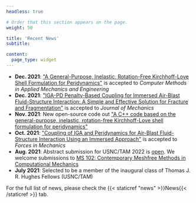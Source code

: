 ```yaml
---
headless: true

# Order that this section appears on the page.
weight: 50

title: 'Recent News'
subtitle:

content:
  page_type: widget
---
```


- **Dec. 2021**: <a href="https://www.sciencedirect.com/science/article/pii/S0045782521006678">"A General-Purpose, Inelastic, Rotation-Free Kirchhoff-Love Shell Formulation for Peridynamics"</a> is accepted to _Computer Methods in Applied Mechanics and Engineering_
- **Dec. 2021**: <a href="https://academic.oup.com/jom/article/doi/10.1093/jom/ufab033/6479818">"IGA-PD Penalty-Based Coupling for Immersed Air-Blast Fluid-Structure Interaction: A Simple and Effective Solution for Fracture and Fragmentation"</a> is accepted to _Journal of Mechanics_
- **Nov. 2021**: New open-source code out <a href="https://github.com/masoudbehzadinasab/PD_Shell">"A C++ code based on the general-purpose, inelastic, rotation-free Kirchhoff-Love shell formulation for peridynamics"</a>
- **Oct. 2021**: <a href="https://www.sciencedirect.com/science/article/pii/S2666359721000366">"Coupling of IGA and Peridynamics for Air-Blast Fluid-Structure Interaction Using an Immersed Approach"</a> is accepted to _Forces in Mechanics_
- **Aug. 2021**: Abstract submission for USNC/TAM 2022 is <a href="https://www.usnctam2022.org/abstract_instructions">open</a>. We welcome submissions to <a href="https://www.usnctam2022.org/MS_102">MS 102: Contemporary Meshfree Methods in Computational Mechanics</a>
- **July 2021**: Selected to be a member of the inaugural class of Thomas J. R. Hughes Fellows (USNC/TAM)

For the full list of news, please check the {{< staticref "news" >}}News{{< /staticref >}} tab.
